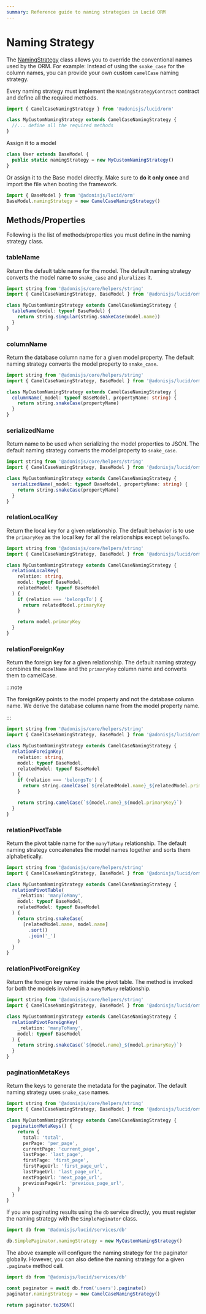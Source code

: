 ```yaml
---
summary: Reference guide to naming strategies in Lucid ORM
---
```


# Naming Strategy

The [NamingStrategy](https://github.com/adonisjs/lucid/blob/develop/src/Orm/NamingStrategies/SnakeCase.ts) class allows you to override the conventional names used by the ORM. For example: Instead of using the `snake_case` for the column names, you can provide your own custom `camelCase` naming strategy.

Every naming strategy must implement the `NamingStrategyContract` contract and define all the required methods.

```ts
import { CamelCaseNamingStrategy } from '@adonisjs/lucid/orm'

class MyCustomNamingStrategy extends CamelCaseNamingStrategy {
  //... define all the required methods
}
```

Assign it to a model

```ts
class User extends BaseModel {
  public static namingStrategy = new MyCustomNamingStrategy()
}
```

Or assign it to the Base model directly. Make sure to **do it only once** and import the file when booting the framework.

```ts
import { BaseModel } from '@adonisjs/lucid/orm'
BaseModel.namingStrategy = new CamelCaseNamingStrategy()
```

## Methods/Properties

Following is the list of methods/properties you must define in the naming strategy class.

### tableName

Return the default table name for the model. The default naming strategy converts the model name to `snake_case` and `pluralizes` it.

```ts
import string from '@adonisjs/core/helpers/string'
import { CamelCaseNamingStrategy, BaseModel } from '@adonisjs/lucid/orm'

class MyCustomNamingStrategy extends CamelCaseNamingStrategy {
  tableName(model: typeof BaseModel) {
    return string.singular(string.snakeCase(model.name))
  }
}
```

### columnName

Return the database column name for a given model property. The default naming strategy converts the model property to `snake_case`.

```ts
import string from '@adonisjs/core/helpers/string'
import { CamelCaseNamingStrategy, BaseModel } from '@adonisjs/lucid/orm'

class MyCustomNamingStrategy extends CamelCaseNamingStrategy {
  columnName(_model: typeof BaseModel, propertyName: string) {
    return string.snakeCase(propertyName)
  }
}
```

### serializedName

Return name to be used when serializing the model properties to JSON. The default naming strategy converts the model property to `snake_case`.

```ts
import string from '@adonisjs/core/helpers/string'
import { CamelCaseNamingStrategy, BaseModel } from '@adonisjs/lucid/orm'

class MyCustomNamingStrategy extends CamelCaseNamingStrategy {
  serializedName(_model: typeof BaseModel, propertyName: string) {
    return string.snakeCase(propertyName)
  }
}
```

### relationLocalKey

Return the local key for a given relationship. The default behavior is to use the `primaryKey` as the local key for all the relationships except `belongsTo`.

```ts
import string from '@adonisjs/core/helpers/string'
import { CamelCaseNamingStrategy, BaseModel } from '@adonisjs/lucid/orm'

class MyCustomNamingStrategy extends CamelCaseNamingStrategy {
  relationLocalKey(
    relation: string,
    model: typeof BaseModel,
    relatedModel: typeof BaseModel
  ) {
    if (relation === 'belongsTo') {
      return relatedModel.primaryKey
    }

    return model.primaryKey
  }
}
```

### relationForeignKey
Return the foreign key for a given relationship. The default naming strategy combines the `modelName` and the `primaryKey` column name and converts them to camelCase.

:::note

The foreignKey points to the model property and not the database column name. We derive the database column name from the model property name.

:::

```ts
import string from '@adonisjs/core/helpers/string'
import { CamelCaseNamingStrategy, BaseModel } from '@adonisjs/lucid/orm'

class MyCustomNamingStrategy extends CamelCaseNamingStrategy {
  relationForeignKey(
    relation: string,
    model: typeof BaseModel,
    relatedModel: typeof BaseModel
  ) {
    if (relation === 'belongsTo') {
      return string.camelCase(`${relatedModel.name}_${relatedModel.primaryKey}`)
    }

    return string.camelCase(`${model.name}_${model.primaryKey}`)
  }
}
```

### relationPivotTable
Return the pivot table name for the `manyToMany` relationship. The default naming strategy concatenates the model names together and sorts them alphabetically.

```ts
import string from '@adonisjs/core/helpers/string'
import { CamelCaseNamingStrategy, BaseModel } from '@adonisjs/lucid/orm'

class MyCustomNamingStrategy extends CamelCaseNamingStrategy {
  relationPivotTable(
    _relation: 'manyToMany',
    model: typeof BaseModel,
    relatedModel: typeof BaseModel
  ) {
    return string.snakeCase(
      [relatedModel.name, model.name]
        .sort()
        .join('_')
    )
  }
}
```

### relationPivotForeignKey
Return the foreign key name inside the pivot table. The method is invoked for both the models involved in a `manyToMany` relationship.

```ts
import string from '@adonisjs/core/helpers/string'
import { CamelCaseNamingStrategy, BaseModel } from '@adonisjs/lucid/orm'

class MyCustomNamingStrategy extends CamelCaseNamingStrategy {
  relationPivotForeignKey(
    _relation: 'manyToMany',
    model: typeof BaseModel
  ) {
    return string.snakeCase(`${model.name}_${model.primaryKey}`)
  }
}
```

### paginationMetaKeys
Return the keys to generate the metadata for the paginator. The default naming strategy uses `snake_case` names.

```ts
import string from '@adonisjs/core/helpers/string'
import { CamelCaseNamingStrategy, BaseModel } from '@adonisjs/lucid/orm'

class MyCustomNamingStrategy extends CamelCaseNamingStrategy {
  paginationMetaKeys() {
    return {
      total: 'total',
      perPage: 'per_page',
      currentPage: 'current_page',
      lastPage: 'last_page',
      firstPage: 'first_page',
      firstPageUrl: 'first_page_url',
      lastPageUrl: 'last_page_url',
      nextPageUrl: 'next_page_url',
      previousPageUrl: 'previous_page_url',
    }
  }
}
```

If you are paginating results using the `db` service directly, you must register the naming strategy with the `SimplePaginator` class.

```ts
import db from '@adonisjs/lucid/services/db'

db.SimplePaginator.namingStrategy = new MyCustomNamingStrategy()
```

The above example will configure the naming strategy for the paginator globally. However, you can also define the naming strategy for a given `.paginate` method call.

```ts
import db from '@adonisjs/lucid/services/db'

const paginator = await db.from('users').paginate()
paginator.namingStrategy = new CamelCaseNamingStrategy()

return paginator.toJSON()
```
